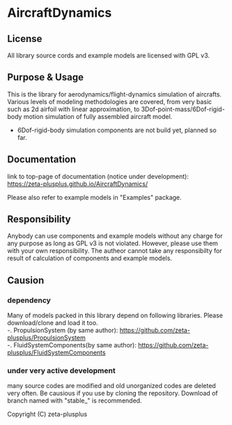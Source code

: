 # AircraftDynamics

## License
All library source cords and example models are licensed with GPL v3.

## Purpose & Usage
This is the library for aerodynamics/flight-dynamics simulation of aircrafts.  
Various levels of modeling methodologies are covered, from very basic such as 2d airfoil with linear approximation, to 3Dof-point-mass/6Dof-rigid-body motion simulation of fully assembled aircraft model.  
* 6Dof-rigid-body simulation components are not build yet, planned so far.

## Documentation
link to top-page of documentation (notice under development):  
https://zeta-plusplus.github.io/AircraftDynamics/

Please also refer to example models in "Examples" package.

## Responsibility
Anybody can use components and example models without any charge for any purpose as long as GPL v3 is not violated. However, please use them with your own responsibility. The autheor cannot take any responsibilty for result of calculation of components and example models.

## Causion
### dependency
Many of models packed in this library depend on following libraries. Please download/clone and load it too.  
 -. PropulsionSystem (by same author): https://github.com/zeta-plusplus/PropulsionSystem  
 -. FluidSystemComponents(by same author): https://github.com/zeta-plusplus/FluidSystemComponents  

### under very active development
many source codes are modified and old unorganized codes are deleted very often. Be causious if you use by cloning the repository. Download of branch named with "stable_" is recommended.

Copyright (C) zeta-plusplus
